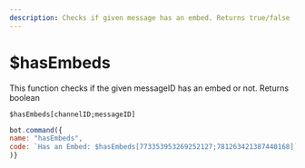 ```yaml
---
description: Checks if given message has an embed. Returns true/false
---
```


# $hasEmbeds

This function checks if the given messageID has an embed or not. Returns boolean

```text
$hasEmbeds[channelID;messageID]
```

```javascript
bot.command({
name: "hasEmbeds",
code: `Has an Embed: $hasEmbeds[773353953269252127;781263421387440168]`
)}
```

